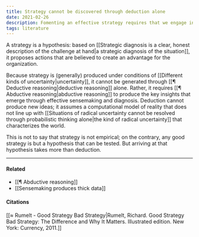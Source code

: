 ```yaml
---
title: Strategy cannot be discovered through deduction alone
date: 2021-02-26
description: Fomenting an effective strategy requires that we engage in abductive reasoning and sensemaking. 
tags: literature
---
```


A strategy is a hypothesis: based on [[Strategic diagnosis is a clear, honest description of the challenge at hand|a strategic diagnosis of the situation]], it proposes actions that are believed to create an advantage for the organization. 

Because strategy is (generally) produced under conditions of [[Different kinds of uncertainty|uncertainty]], it cannot be generated through [[¶ Deductive reasoning|deductive reasoning]] alone. Rather, it requires [[¶ Abductive reasoning|abductive reasoning]] to produce the key insights that emerge through effective sensemaking and diagnosis. Deduction cannot produce new ideas; it assumes a computational model of reality that does not line up with [[Situations of radical uncertainty cannot be resolved through probabilistic thinking alone|the kind of radical uncertainty]] that characterizes the world. 

This is not to say that strategy is not empirical; on the contrary, any good strategy is but a hypothesis that can be tested. But arriving at that hypothesis takes more than deduction. 


---
#### Related
- [[¶ Abductive reasoning]]
- [[Sensemaking produces thick data]]

#### Citations
[[≈ Rumelt - Good Strategy Bad Strategy|Rumelt, Richard. Good Strategy Bad Strategy: The Difference and Why It Matters. Illustrated edition. New York: Currency, 2011.]]
